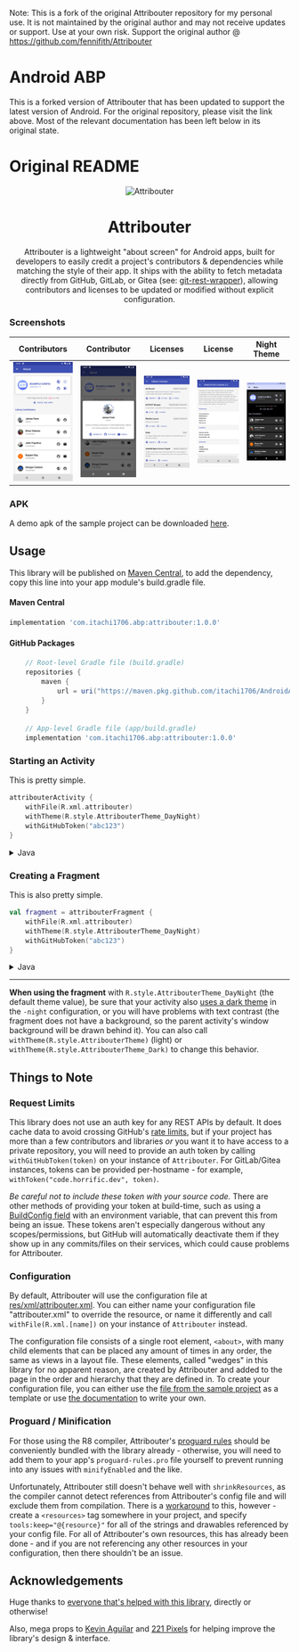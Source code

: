 Note: This is a fork of the original Attribouter repository for my personal use. It is not maintained by the original author and may not receive updates or support. Use at your own risk.
Support the original author @ https://github.com/fennifith/Attribouter

Android ABP
===

This is a forked version of Attribouter that has been updated to support the latest version of Android. For the original repository, please visit the link above. Most of the relevant documentation has been left below in its original state.

Original README
===

<p align="center"><img alt="Attribouter" width="128px" style="width: 128px;" src="https://raw.githubusercontent.com/fennifith/Attribouter/main/.github/images/icon.png" /></p>
<h1 align="center">Attribouter</h1>
<p align="center">
    Attribouter is a lightweight "about screen" for Android apps, built for developers to easily credit a project's contributors & dependencies while matching the style of their app. It ships with the ability to fetch metadata directly from GitHub, GitLab, or Gitea (see: <a href="https://code.horrific.dev/james/git-rest-wrapper">git-rest-wrapper</a>), allowing contributors and licenses to be updated or modified without explicit configuration.
</p>

### Screenshots

| Contributors | Contributor | Licenses | License | Night Theme |
|--------------|-------------|----------|---------|-------------|
| ![img](./.github/images/attribouter-contributors.png?raw=true) | ![img](./.github/images/attribouter-contributor.png?raw=true) | ![img](./.github/images/attribouter-licenses.png?raw=true) | ![img](./.github/images/attribouter-license.png?raw=true) | ![img](./.github/images/attribouter-night.png?raw=true) |

### APK

A demo apk of the sample project can be downloaded [here](../../releases/).

## Usage

This library will be published on [Maven Central](https://central.sonatype.com/), to add the dependency, copy this line into your app module's build.gradle file.

#### Maven Central
```gradle
implementation 'com.itachi1706.abp:attribouter:1.0.0'
```

#### GitHub Packages
```gradle
    // Root-level Gradle file (build.gradle)
    repositories {
        maven {
            url = uri("https://maven.pkg.github.com/itachi1706/AndroidABP")
        }
    }

    // App-level Gradle file (app/build.gradle)
    implementation 'com.itachi1706.abp:attribouter:1.0.0'
```

### Starting an Activity
This is pretty simple.

``` kotlin
attribouterActivity {
    withFile(R.xml.attribouter)
    withTheme(R.style.AttribouterTheme_DayNight)
    withGitHubToken("abc123")
}
```

<details>
<summary>Java</summary>
<div class="language-java highlighter-rouge">
<pre><code>
Attribouter.from(context)
    .withFile(R.xml.attribouter)
    .withTheme(R.style.AttribouterTheme_DayNight)
    .withGitHubToken("abc123")
    .show();
</code></pre>
</div>
</details>

### Creating a Fragment
This is also pretty simple.

``` kotlin
val fragment = attribouterFragment {
    withFile(R.xml.attribouter)
    withTheme(R.style.AttribouterTheme_DayNight)
    withGitHubToken("abc123")
}
```

<details>
<summary>Java</summary>
<div class="language-java highlighter-rouge">
<pre><code>
Attribouter.from(context)
    .withFile(R.xml.attribouter)
    .withTheme(R.style.AttribouterTheme_DayNight)
    .withGitHubToken("abc123")
    .show();
</code></pre>
</div>
</details>

---

**When using the fragment** with `R.style.AttribouterTheme_DayNight` (the default theme value), be sure that your activity also [uses a dark theme](https://developer.android.com/guide/topics/ui/look-and-feel/darktheme) in the `-night` configuration, or you will have problems with text contrast (the fragment does not have a background, so the parent activity's window background will be drawn behind it). You can also call `withTheme(R.style.AttribouterTheme)` (light) or `withTheme(R.style.AttribouterTheme_Dark)` to change this behavior.

## Things to Note

### Request Limits

This library does not use an auth key for any REST APIs by default. It does cache data to avoid crossing GitHub's [rate limits](https://developer.github.com/v3/rate_limit/), but if your project has more than a few contributors and libraries *or* you want it to have access to a private repository, you will need to provide an auth token by calling `withGitHubToken(token)` on your instance of `Attribouter`. For GitLab/Gitea instances, tokens can be provided per-hostname - for example, `withToken("code.horrific.dev", token)`.

_Be careful not to include these token with your source code._ There are other methods of providing your token at build-time, such as using a [BuildConfig field](https://developer.android.com/studio/build/gradle-tips#share-custom-fields-and-resource-values-with-your-app-code) with an environment variable, that can prevent this from being an issue. These tokens aren't especially dangerous without any scopes/permissions, but GitHub will automatically deactivate them if they show up in any commits/files on their services, which could cause problems for Attribouter.

### Configuration

By default, Attribouter will use the configuration file at [res/xml/attribouter.xml](./attribouter/src/main/res/xml/attribouter.xml). You can either name your configuration file "attribouter.xml" to override the resource, or name it differently and call `withFile(R.xml.[name])` on your instance of `Attribouter` instead.

The configuration file consists of a single root element, `<about>`, with many child elements that can be placed any amount of times in any order, the same as views in a layout file. These elements, called "wedges" in this library for no apparent reason, are created by Attribouter and added to the page in the order and hierarchy that they are defined in. To create your configuration file, you can either use the [file from the sample project](./app/src/main/res/xml/about.xml) as a template or use [the documentation](https://jfenn.me/projects/attribouter/wiki) to write your own.

### Proguard / Minification

For those using the R8 compiler, Attribouter's [proguard rules](./attribouter/consumer-rules.pro) should be conveniently bundled with the library already - otherwise, you will need to add them to your app's `proguard-rules.pro` file yourself to prevent running into any issues with `minifyEnabled` and the like.

Unfortunately, Attribouter still doesn't behave well with `shrinkResources`, as the compiler cannot detect references from Attribouter's config file and will exclude them from compilation. There is a [workaround](https://developer.android.com/studio/build/shrink-code#shrink-resources) to this, however - create a `<resources>` tag somewhere in your project, and specify `tools:keep="@{resource}"` for all of the strings and drawables referenced by your config file. For all of Attribouter's own resources, this has already been done - and if you are not referencing any other resources in your configuration, then there shouldn't be an issue.

## Acknowledgements

Huge thanks to [everyone that's helped with this library](https://github.com/fennifith/Attribouter/graphs/contributors), directly or otherwise!

Also, mega props to [Kevin Aguilar](https://twitter.com/kevttob) and [221 Pixels](https://221pxls.com/) for helping improve the library's design & interface.